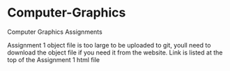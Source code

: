 # Computer-Graphics
Computer Graphics Assignments

Assignment 1 object file is too large to be uploaded to git, youll need to download the object file if you need it from the website.  Link is listed at the top of the Assignment 1 html file
